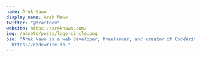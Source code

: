 ```yaml
---
name: Arek Nawo
display_name: Arek Nawo
twitter: "@draftdev"
website: https://areknawo.com/
img: /assets/posts/logo-circle.png
bio: "Arek Nawo is a web developer, freelancer, and creator of CodeWrite:
  https://codewrite.io."
---
```

